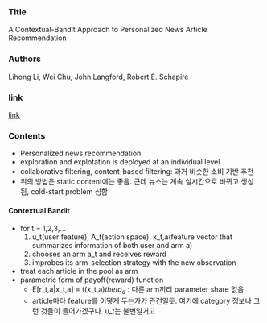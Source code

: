 ### Title
A Contextual-Bandit Approach to Personalized News Article Recommendation

### Authors
Lihong Li, Wei Chu, John Langford, Robert E. Schapire

### link
[link](http://www.research.cs.rutgers.edu/~lihong/pub/Li10Contextual.pdf)

### Contents
- Personalized news recommendation
- exploration and explotation is deployed at an individual level
- collaborative filtering, content-based filtering: 과거 비슷한 소비 기반 추천
- 위의 방법은 static content에는 좋음. 근데 뉴스는 계속 실시간으로 바뀌고 생성됨, cold-start problem 심함

#### Contextual Bandit
  * for t = 1,2,3,...
    1. u_t(user feature), A_t(action space), x_t,a(feature vector that summarizes information of both user and arm a)
    1. chooses an arm a_t and receives reward
    1. improbes its arm-selection strategy with the new observation
  * treat each article in the pool as arm
  * parametric form of payoff(reward) function
    - E[r_t,a|x_t,a] = t(x_t,a)$theta_a$ : 다른 arm끼리 parameter share 없음
    - article마다 feature를 어떻게 두는가가 관건일듯. 여기에 category 정보나 그런 것들이 들어가겠구나. u_t는 불변일거고